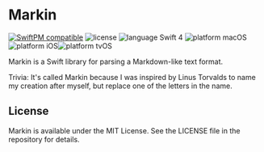 # Markin

 [![SwiftPM compatible](https://img.shields.io/badge/SwiftPM-compatible-4BC51D.svg?style=flat)](https://swift.org/package-manager/) ![license](https://img.shields.io/badge/license-MIT-blue.svg) ![language Swift 4](https://img.shields.io/badge/language-Swift%204-orange.svg) ![platform macOS](https://img.shields.io/badge/platform-macOS-lightgrey.svg)![platform iOS](https://img.shields.io/badge/platform-iOS-lightgrey.svg)![platform tvOS](https://img.shields.io/badge/platform-tvOS-lightgrey.svg)

Markin is a Swift library for parsing a Markdown-like text format.

Trivia: It's called Markin because I was inspired by Linus Torvalds to name my creation after myself, but replace one of the letters in the name.

## License

Markin is available under the MIT License. See the LICENSE file in the repository for details.

